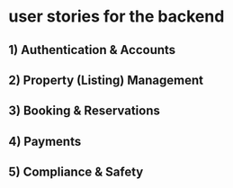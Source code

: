 # user stories for the backend

## 1) Authentication & Accounts
## 2) Property (Listing) Management
## 3) Booking & Reservations
## 4) Payments
## 5) Compliance & Safety
